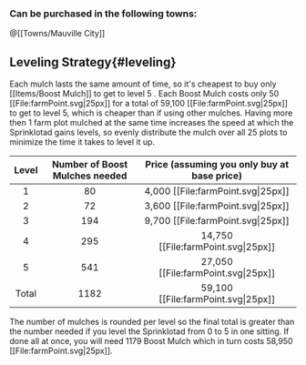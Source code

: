 ### Can be purchased in the following towns:
@[[Towns/Mauville City]]
## Leveling Strategy{#leveling}
Each mulch lasts the same amount of time, so it's cheapest to buy only [[Items/Boost Mulch]] to get to level 5 . Each Boost Mulch costs only 50 [[File:farmPoint.svg\|25px]] for a total of 59,100 [[File:farmPoint.svg\|25px]] to get to level 5, which is cheaper than if using other mulches. Having more then 1 farm plot mulched at the same time increases the speed at which the Sprinklotad gains levels, so evenly distribute the mulch over all 25 plots to minimize the time it takes to level it up.

Level | Number of Boost Mulches needed | Price (assuming you only buy at base price) |
:---: | :---: | :---:
1 | 80 | 4,000 [[File:farmPoint.svg\|25px]]
2 | 72 | 3,600 [[File:farmPoint.svg\|25px]]
3 | 194 | 9,700 [[File:farmPoint.svg\|25px]]
4 | 295 | 14,750 [[File:farmPoint.svg\|25px]]
5 | 541 | 27,050 [[File:farmPoint.svg\|25px]]
Total|1182| 59,100 [[File:farmPoint.svg\|25px]]

The number of mulches is rounded per level so the final total is greater than the number needed if you level the Sprinklotad from 0 to 5 in one sitting. If done all at once, you will need 1179 Boost Mulch which in turn costs 58,950 [[File:farmPoint.svg\|25px]].